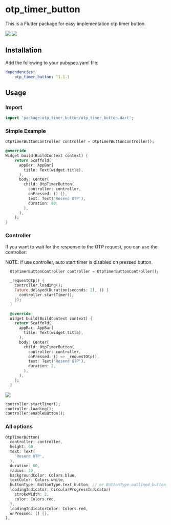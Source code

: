 # otp_timer_button

This is a Flutter package for easy implementation otp timer button.

![](screenshots/otp_timer_button.gif) ![](screenshots/otp_timer_button_with_loading.gif)

## Installation

Add the following to your pubspec.yaml file:

```yaml
dependencies:
    otp_timer_button: ^1.1.1
```

## Usage

### Import

```dart
import 'package:otp_timer_button/otp_timer_button.dart';
```

### Simple Example

```dart
OtpTimerButtonController controller = OtpTimerButtonController();

@override
Widget build(BuildContext context) {
    return Scaffold(
      appBar: AppBar(
        title: Text(widget.title),
      ),
      body: Center(
        child: OtpTimerButton(
          controller: controller,
          onPressed: () {},
          text: Text('Resend OTP'),
          duration: 60,
        ),
      ),
    );
}
```

### Controller

If you want to wait for the response to the OTP request, you can use the controller:

NOTE: if use controller, auto start timer is disabled on pressed button.

```dart
  OtpTimerButtonController controller = OtpTimerButtonController();

  _requestOtp() {
    controller.loading();
    Future.delayed(Duration(seconds: 2), () {
      controller.startTimer();
    });
  }

  @override
  Widget build(BuildContext context) {
    return Scaffold(
      appBar: AppBar(
        title: Text(widget.title),
      ),
      body: Center(
        child: OtpTimerButton(
          controller: controller,
          onPressed: () => _requestOtp(),
          text: Text('Resend OTP'),
          duration: 2,
        ),
      ),
    );
  }
```

![](screenshots/otp_timer_button_wait_for_response.gif)

```dart
controller.startTimer();
controller.loading();
controller.enableButton();
```

### All options

```dart
OtpTimerButton(
  controller: controller,
  height: 60,
  text: Text(
    'Resend OTP',
  ),
  duration: 60,
  radius: 30,
  backgroundColor: Colors.blue,
  textColor: Colors.white,
  buttonType: ButtonType.text_button, // or ButtonType.outlined_button
  loadingIndicator: CircularProgressIndicator(
    strokeWidth: 2,
    color: Colors.red,
  ),
  loadingIndicatorColor: Colors.red,
  onPressed: () {},
),
```